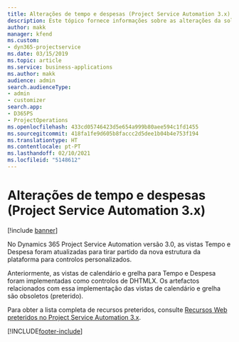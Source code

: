 ```yaml
---
title: Alterações de tempo e despesas (Project Service Automation 3.x)
description: Este tópico fornece informações sobre as alterações da solução para Tempo e Despesa.
author: makk
manager: kfend
ms.custom:
- dyn365-projectservice
ms.date: 03/15/2019
ms.topic: article
ms.service: business-applications
ms.author: makk
audience: admin
search.audienceType:
- admin
- customizer
search.app:
- D365PS
- ProjectOperations
ms.openlocfilehash: 433cd05746423d5e654a999b80aee594c1fd1455
ms.sourcegitcommit: 418fa1fe9d605b8faccc2d5dee1b04b4e753f194
ms.translationtype: HT
ms.contentlocale: pt-PT
ms.lasthandoff: 02/10/2021
ms.locfileid: "5148612"
---
```

# <a name="time-and-expense-changes-project-service-automation-3x"></a>Alterações de tempo e despesas (Project Service Automation 3.x)

[!include [banner](../../includes/psa-now-project-operations.md)]

No Dynamics 365 Project Service Automation versão 3.0, as vistas Tempo e Despesa foram atualizadas para tirar partido da nova estrutura da plataforma para controlos personalizados.

Anteriormente, as vistas de calendário e grelha para Tempo e Despesa foram implementadas como controlos de DHTMLX. Os artefactos relacionados com essa implementação das vistas de calendário e grelha são obsoletos (preterido).

Para obter a lista completa de recursos preteridos, consulte [Recursos Web preteridos no Project Service Automation 3.x](web-resources-deprecated-v3.x.md).


[!INCLUDE[footer-include](../../includes/footer-banner.md)]
